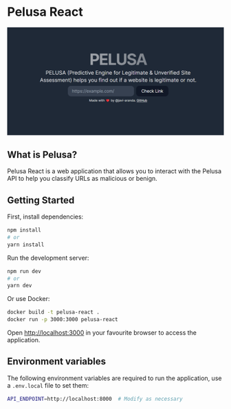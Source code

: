 # Pelusa React

![Pelusa React](./resources/header.png)

## What is Pelusa?

Pelusa React is a web application that allows you to interact with the Pelusa API to help you classify URLs as malicious or benign.

## Getting Started

First, install dependencies:

```bash
npm install
# or
yarn install
```

Run the development server:

```bash
npm run dev
# or
yarn dev
```

Or use Docker:

```bash
docker build -t pelusa-react .
docker run -p 3000:3000 pelusa-react
```

Open [http://localhost:3000](http://localhost:3000) in your favourite browser to access the application.

## Environment variables

The following environment variables are required to run the application, use a `.env.local` file to set them:

```bash
API_ENDPOINT=http://localhost:8000  # Modify as necessary
```
